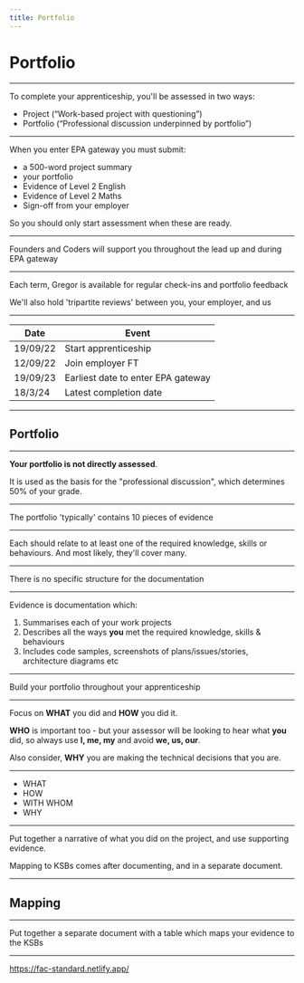 ```yaml
---
title: Portfolio
---
```


# Portfolio

---

To complete your apprenticeship, you'll be assessed in two ways:

- Project (“Work-based project with questioning”)
- Portfolio (“Professional discussion underpinned by portfolio”)

---

When you enter EPA gateway you must submit:

- a 500-word project summary
- your portfolio
- Evidence of Level 2 English
- Evidence of Level 2 Maths
- Sign-off from your employer

So you should only start assessment when these are ready.

---

Founders and Coders will support you throughout the lead up and during EPA gateway

---

Each term, Gregor is available for regular check-ins and portfolio feedback

We'll also hold 'tripartite reviews' between you, your employer, and us

---

| Date     | Event                              |
| -------- | ---------------------------------- |
| 19/09/22 | Start apprenticeship               |
| 12/09/22 | Join employer FT                   |
| 19/09/23 | Earliest date to enter EPA gateway |
| 18/3/24  | Latest completion date             |

---

## Portfolio

---

**Your portfolio is not directly assessed**.

It is used as the basis for the "professional discussion", which determines 50% of your grade.

---

The portfolio 'typically' contains 10 pieces of evidence

---

Each should relate to at least one of the required knowledge, skills or behaviours. And most likely, they'll cover many.

---

There is no specific structure for the documentation

---

Evidence is documentation which:

1. Summarises each of your work projects
1. Describes all the ways **you** met the required knowledge, skills & behaviours
1. Includes code samples, screenshots of plans/issues/stories, architecture diagrams etc

---

Build your portfolio throughout your apprenticeship

---

Focus on **WHAT** you did and **HOW** you did it.

**WHO** is important too - but your assessor will be looking to hear what **you** did, so always use **I, me, my** and avoid **we, us, our**.

Also consider, **WHY** you are making the technical decisions that you are.

---

- WHAT
- HOW
- WITH WHOM
- WHY

---

Put together a narrative of what you did on the project, and use supporting evidence.

Mapping to KSBs comes after documenting, and in a separate document.

---

## Mapping

---

Put together a separate document with a table which maps your evidence to the KSBs

---

https://fac-standard.netlify.app/
